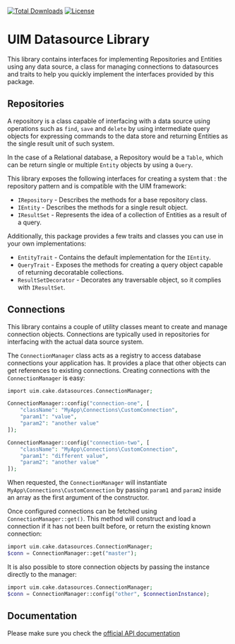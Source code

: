 [![Total Downloads](https://img.shields.io/packagist/dt/cakephp/datasource.svg?style=flat-square)](https://packagist.org/packages/cakephp/datasource)
[![License](https://img.shields.io/badge/license-MIT-blue.svg?style=flat-square)](LICENSE.txt)

# UIM Datasource Library

This library contains interfaces for implementing Repositories and Entities using any data source,
a class for managing connections to datasources and traits to help you quickly implement the
interfaces provided by this package.

## Repositories

A repository is a class capable of interfacing with a data source using operations such as
`find`, `save` and  `delete` by using intermediate query objects for expressing commands to
the data store and returning Entities as the single result unit of such system.

In the case of a Relational database, a Repository would be a `Table`, which can be return single
or multiple `Entity` objects by using a `Query`.

This library exposes the following interfaces for creating a system that : the
repository pattern and is compatible with the UIM framework:

* `IRepository` - Describes the methods for a base repository class.
* `IEntity` - Describes the methods for a single result object.
* `IResultSet` - Represents the idea of a collection of Entities as a result of a query.

Additionally, this package provides a few traits and classes you can use in your own implementations:

* `EntityTrait` - Contains the default implementation for the `IEntity`.
* `QueryTrait` - Exposes the methods for creating a query object capable of returning decoratable collections.
* `ResultSetDecorator` - Decorates any traversable object, so it complies with `IResultSet`.


## Connections

This library contains a couple of utility classes meant to create and manage
connection objects. Connections are typically used in repositories for
interfacing with the actual data source system.

The `ConnectionManager` class acts as a registry to access database connections
your application has. It provides a place that other objects can get references
to existing connections. Creating connections with the `ConnectionManager` is
easy:

```php
import uim.cake.datasources.ConnectionManager;

ConnectionManager::config("connection-one", [
    "className": "MyApp\Connections\CustomConnection",
    "param1": "value",
    "param2": "another value"
]);

ConnectionManager::config("connection-two", [
    "className": "MyApp\Connections\CustomConnection",
    "param1": "different value",
    "param2": "another value"
]);
```

When requested, the `ConnectionManager` will instantiate
`MyApp\Connections\CustomConnection` by passing `param1` and `param2` inside an
array as the first argument of the constructor.

Once configured connections can be fetched using `ConnectionManager::get()`.
This method will construct and load a connection if it has not been built
before, or return the existing known connection:

```php
import uim.cake.datasources.ConnectionManager;
$conn = ConnectionManager::get("master");
```

It is also possible to store connection objects by passing the instance directly to the manager:

```php
import uim.cake.datasources.ConnectionManager;
$conn = ConnectionManager::config("other", $connectionInstance);
```

## Documentation

Please make sure you check the [official API documentation](https://api.cakephp.org/4.x/namespace-Cake.Datasource.html)
